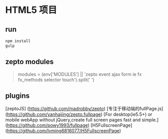 # HTML5 项目

## run
``` bash
npm install
gulp
```

## zepto modules
> modules = (env['MODULES'] || 'zepto event ajax form ie fx fx_methods selector touch').split(' ')

## plugins
[zeptoJS] (https://github.com/madrobby/zepto)
[专注于移动端的fullPage.js] (https://github.com/yanhaijing/zepto.fullpage)
[For desktop(ie5.5+) or mobile webApp without jQuery,create full screen pages fast and simple.] (https://github.com/powy1993/fullpage)
[H5FullscreenPage] (https://github.com/lvming6816077/H5FullscreenPage)